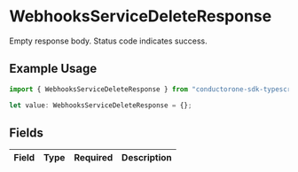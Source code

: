 # WebhooksServiceDeleteResponse

Empty response body. Status code indicates success.

## Example Usage

```typescript
import { WebhooksServiceDeleteResponse } from "conductorone-sdk-typescript/sdk/models/shared";

let value: WebhooksServiceDeleteResponse = {};
```

## Fields

| Field       | Type        | Required    | Description |
| ----------- | ----------- | ----------- | ----------- |